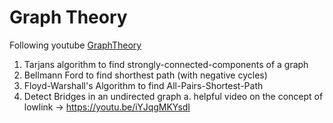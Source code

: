 # Graph Theory

Following youtube [GraphTheory](https://www.youtube.com/watch?v=09_LlHjoEiY&t=12358s)

1. Tarjans algorithm to find strongly-connected-components of a graph
2. Bellmann Ford to find shorthest path (with negative cycles)
3. Floyd-Warshall's Algorithm to find All-Pairs-Shortest-Path
4. Detect Bridges in an undirected graph
   a. helpful video on the concept of lowlink -> https://youtu.be/iYJqgMKYsdI
